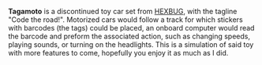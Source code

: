 **Tagamoto** is a discontinued toy car set from [HEXBUG](https://www.hexbug.com/index.html), with the tagline "Code the road!".
Motorized cars would follow a track for which stickers with barcodes (the tags) could be placed,
an onboard computer would read the barcode and preform the associated action, such as changing speeds, playing sounds, or turning on the headlights.
This is a simulation of said toy with more features to come, hopefully you enjoy it as much as I did.